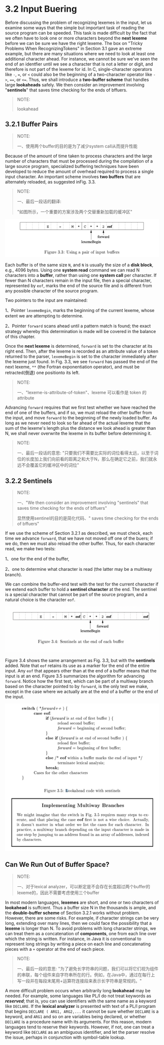 # 3.2 Input Buering 

Before discussing the problem of recognizing lexemes in the input, let us examine some ways that the simple but important task of reading the source program can be speeded. This task is made difficult by the fact that we often have to look one or more characters beyond the **next lexeme** before we can be sure we have the right lexeme. The box on "Tricky Problems When RecognizingTokens" in Section 3.1 gave an extreme example, but there are many situations where we need to look at least one additional character ahead. For instance, we cannot be sure we've seen the end of an identfier until we see a character that is not a letter or digit, and therefore is not part of the lexeme for id. In C, single-character operators like `-`, `=`, or `<` could also be the beginning of a two-character operator like `->`, `==`, or `<=`. Thus, we shall introduce a **two-buffer scheme** that handles large **lookaheads** safely. We then consider an improvement involving "**sentinels**" that saves time checking for the ends of bffuers.

> NOTE:
>
> lookahead

## 3.2.1 Buffer Pairs 

> NOTE:
>
> 一、使用两个buffer的目的是为了减少system call从而提升性能

Because of the amount of time taken to process characters and the large number of characters that must be processed during the compilation of a large source program, specialized buffering techniques have been developed to reduce the amount of overhead required to process a single input character. An important scheme involves **two buffers** that are alternately reloaded, as suggested inFig. 3.3.

> NOTE:
>
> 一、最后一段话的翻译:
>
> "如图所示，一个重要的方案涉及两个交替重新加载的缓冲区"

![](figure-3.3-using-a-pair-of-input-buffers.png)

Each buffer is of the same size `N`, and `N` is usually the size of a **disk block**, e.g., 4096 bytes. Using one **system read** command we can read N characters into a **buffer**, rather than using one **system call** per character. If fewer than N characters remain in the input file, then a special character, represented by `eof`, marks the end of the source file and is different from any possible character of the source program.

Two pointers to the input are maintained:

1、Pointer `lexemeBegin`, marks the beginning of the current lexeme, whose extent we are attempting to determine. 

2、Pointer `forward` scans ahead until a pattern match is found; the exact strategy whereby this determination is made will be covered in the balance of this chapter.

Once the **next lexeme** is determined, `forward` is set to the character at its right end. Then, after the lexeme is recorded as an attribute value of a token returned to the parser, `lexemeBegin` is set to the character immediately after the lexeme just found. In Fig. 3.3, we see `forward` has passed the end of the next lexeme, `**` (the Fortran exponentiation operator), and must be retracted(倒退) one positionto its left.

> NOTE:
>
> 一、"lexeme-is-attribute-of-token"、lexeme 可以看作是 token 的attribute

Advancing `forward` requires that we first test whether we have reached the end of one of the buffers, and if so, we must reload the other buffer from the input, and move `forward` to the beginning of the newly loaded buffer. As long as we never need to look so far ahead of the actual lexeme that the sum of the lexeme's length plus the distance we look ahead is greater than N, we shall never overwrite the lexeme in its buffer before determining it.

> NOTE:
>
> 一、最后一段话的意思: "只要我们不需要比实际的词位看得太远，以至于词位的长度加上我们向前看的距离之和大于N，那么在确定它之前，我们就永远不会覆盖它的缓冲区中的词位"



## 3.2.2 Sentinels 

> NOTE:
>
> 一、"We then consider an improvement involving "sentinels" that saves time checking for the ends of bffuers"
>
> 显然使用sentinel的目的是简化代码、" saves time checking for the ends of bffuers"

If we use the scheme of Section 3.2.1 as described, we must check, each time we advance `forward`, that we have not moved off one of the buers; if we do, then we must also reload the other buffer. Thus, for each character read, we make two tests: 

1、one for the end of the buffer, 

2、one to determine what character is read (the latter may be a multiway branch). 

We can combine the buffer-end test with the test for the current character if we extend each buffer to hold a **sentinel character** at the end. The sentinel is a special character that cannot be part of the source program, and a natural choice is the character `eof`.





![](./figure-3.4-sentinels-at-end-of-each-buffer.png)

Figure 3.4 shows the same arrangement as Fig. 3.3, but with the **sentinels** added. Note that `eof` retains its use as a marker for the end of the entire input. Any `eof` that appears other than at the end of a buffer means that the input is at an end. Figure 3.5 summarizes the algorithm for advancing `forward`. Notice how the first test, which can be part of a multiway branch based on the character pointed to by `forward`, is the only test we make, except in the case where we actually are at the end of a buffer or the end of the input.



![](./figure-3.5-lookahead-code-with-sentinels.png)





## Can We Run Out of Buffer Space?

> NOTE:
>
> 一、对于lexical analyzer，可以断定是不会存在长度超过两个buffer的lexeme的，因此不需要考虑使用三个buffer

In most modern languages, **lexemes** are short, and one or two characters of **lookahead** is suffcient. Thus a buffer size N in the thousands is ample, and the **double-buffer scheme** of Section 3.2.1 works without problem. However, there are some risks. For example, if character strings can be very long, extending over many lines, then we could face the possibility that a **lexeme** is longer than N. To avoid problems with long character strings, we can treat them as a concatenation of **components**, one from each line over which the string is written. For instance, in Java it is conventional to represent long strings by writing a piece on each line and concatenating pieces with a `+` operator at the end of each piece.

> NOTE:
>
> 一、最后一段的意思: "为了避免长字符串的问题，我们可以将它们视为组件的串联，每个组件来自字符串所在的行。例如，在Java中，通过在每行上写一段并在每段末尾用+运算符连接段来表示长字符串是常规的。"

A more difficult problem occurs when arbitrarily long **lookahead** may be needed. For example, some languages like PL/I do not treat keywords as ***reserved***; that is, you can use identifiers with the same name as a keyword like `DECLARE`. If the **lexical analyzer** is presented with text of a PL/I program that begins `DECLARE ( ARG1, ARG2,...` it cannot be sure whether `DECLARE` is a keyword, and `ARG1` and so on are variables being declared, or whether `DECLARE` is a procedure name with its arguments. For this reason, modern languages tend to reserve their keywords. However, if not, one can treat a keyword like `DECLARE` as an ambiguous identifier, and let the parser resolve the issue, perhaps in conjunction with symbol-table lookup.

